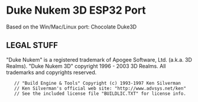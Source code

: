 # Duke Nukem 3D ESP32 Port
Based on the Win/Mac/Linux port: Chocolate Duke3D

## LEGAL STUFF

"Duke Nukem" is a registered trademark of Apogee Software, Ltd. (a.k.a. 3D Realms).
"Duke Nukem 3D" copyright 1996 - 2003 3D Realms. All trademarks and copyrights reserved.


       // "Build Engine & Tools" Copyright (c) 1993-1997 Ken Silverman
       // Ken Silverman's official web site: "http://www.advsys.net/ken"
       // See the included license file "BUILDLIC.TXT" for license info.
       
